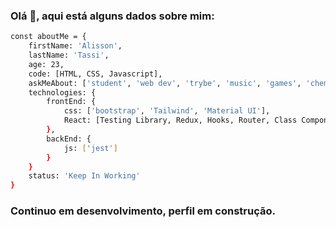 ### Olá 👋, aqui está alguns dados sobre mim: 

```sh
const aboutMe = {
    firstName: 'Alisson',
    lastName: 'Tassi',
    age: 23,
    code: [HTML, CSS, Javascript],
    askMeAbout: ['student', 'web dev', 'trybe', 'music', 'games', 'chemical', 'engineering', 'korean-series', 'korean-music'],
    technologies: {
        frontEnd: {
            css: ['bootstrap', 'Tailwind', 'Material UI'],
            React: [Testing Library, Redux, Hooks, Router, Class Components],
        },
        backEnd: {
            js: ['jest']
        }
    }
    status: 'Keep In Working'
}
```

### Continuo em desenvolvimento, perfil em construção.
